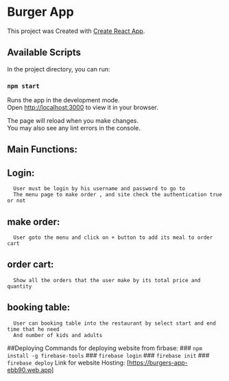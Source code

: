 # Burger App

This project was Created with [Create React App](https://github.com/facebook/create-react-app).

## Available Scripts

In the project directory, you can run:

### `npm start`

Runs the app in the development mode.\
Open [http://localhost:3000](http://localhost:3000) to view it in your browser.

The page will reload when you make changes.\
You may also see any lint errors in the console.

## Main Functions:

## Login:
      User must be login by his username and password to go to
      The menu page to make order , and site check the authentication true or not

## make order:
      User goto the menu and click on + button to add its meal to order cart

## order cart:
      Show all the orders that the user make by its total price and quantity

## booking table:
      User can booking table into the restaurant by select start and end time that he need 
      And number of kids and adults 
 
##Deploying
      Commands for deploying website from firbase:
      ### `npm install -g firebase-tools`
      ### `firebase login`
      ### `firebase init`
      ### `firebase deploy`
      Link for website Hosting:
      [https://burgers-app-ebb90.web.app]


      
